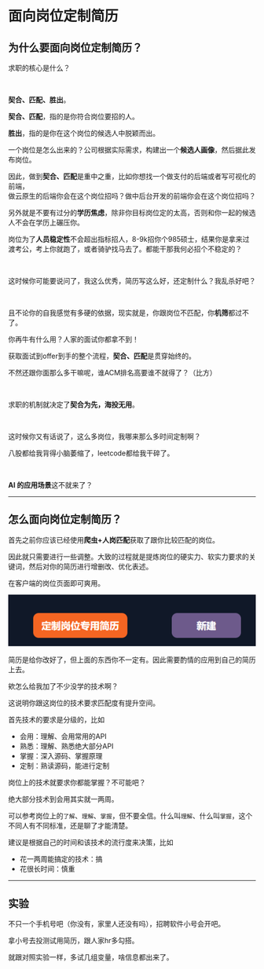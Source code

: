 # 面向岗位定制简历

## 为什么要面向岗位定制简历？

求职的核心是什么？

<br>

**契合、匹配、胜出**。
<br>

**契合、匹配**，指的是你符合岗位要招的人。
<br>

**胜出**，指的是你在这个岗位的候选人中脱颖而出。

一个岗位是怎么出来的？公司根据实际需求，构建出一个**候选人画像**，然后据此发布岗位。

因此，做到**契合、匹配**是重中之重，比如你想找一个做支付的后端或者写可视化的前端，
<br>
做云原生的后端你会在这个岗位招吗？做中后台开发的前端你会在这个岗位招吗？

另外就是不要有过分的**学历焦虑**，除非你目标岗位定的太高，否则和你一起的候选人不会在学历上碾压你。
<br>

岗位为了**人员稳定性**不会超出指标招人，8-9k招你个985硕士，结果你是拿来过渡考公，考上你就跑了，或者骑驴找马去了。都能干那我何必招个不稳定的？

<br>

这时候你可能要说问了，我这么优秀，简历写这么好，还定制什么？我乱杀好吧？

<br>

且不论你的自我感觉有多硬的依据，现实就是，你跟岗位不匹配，你**机筛**都过不了。

你再牛有什么用？人家的面试你都拿不到！

获取面试到offer到手的整个流程，**契合、匹配**是贯穿始终的。

不然还跟你面那么多干嘛呢，谁ACM排名高要谁不就得了？（比方）

<br>

求职的机制就决定了**契合为先，海投无用**。

<br>

这时候你又有话说了，这么多岗位，我哪来那么多时间定制啊？
<br>

八股都给我背得小脑萎缩了，leetcode都给我干碎了。

<br>

**AI 的应用场景**这不就来了？

---

## 怎么面向岗位定制简历？

首先之前你应该已经使用**爬虫+人岗匹配**获取了跟你比较匹配的岗位。
<br>

因此就只需要进行一些调整。大致的过程就是提炼岗位的硬实力、软实力要求的关键词，然后对你的简历进行增删改、优化表述。
<br>

在客户端的岗位页面即可爽用。

![1752735959433](image/教程：6、面向岗位定制简历/1752735959433.png)

简历是给你改好了，但上面的东西你不一定有。因此需要酌情的应用到自己的简历上去。
<br>

欸怎么给我加了不少没学的技术啊？
<br>

这说明你跟这岗位的技术要求匹配度有提升空间。

首先技术的要求是分级的，比如

- 会用：理解、会用常用的API
- 熟悉：理解、熟悉绝大部分API
- 掌握：深入源码、掌握原理
- 定制：熟读源码，能进行定制

岗位上的技术就要求你都能掌握？不可能吧？
<br>

绝大部分技术到会用其实就一两周。
<br>

可以参考岗位上的`了解`、`理解`、`掌握`，但不要全信。什么叫`理解`、什么叫`掌握`，这个不同人有不同标准，还是聊了才能清楚。

建议是根据自己的时间和该技术的流行度来决策，比如

- 花一两周能搞定的技术：搞
- 花很长时间：慎重

---

## 实验

不只一个手机号吧（你没有，家里人还没有吗），招聘软件小号会开吧。
<br>

拿小号去投测试用简历，跟人家hr多勾搭。
<br>

就跟对照实验一样，多试几组变量，啥信息都出来了。
